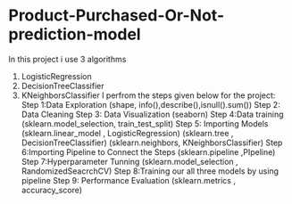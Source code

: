 # Product-Purchased-Or-Not-prediction-model
In this project i use 3 algorithms
1. LogisticRegression
2. DecisionTreeClassifier
3. KNeighborsClassifier
I perfrom the steps given below for the project:
Step 1:Data Exploration  (shape, info(),describe(),isnull().sum())
Step 2: Data Cleaning
Step 3: Data Visualization (seaborn)
Step 4:Data training (sklearn.model_selection, train_test_split)
Step 5: Importing Models
       (sklearn.linear_model , LogisticRegression)
       (sklearn.tree , DecisionTreeClassifier)
       (sklearn.neighbors, KNeighborsClassifier)
Step 6:Importing Pipeline to Connect the Steps (sklearn.pipeline ,PIpeline) 
Step 7:Hyperparameter Tunning (sklearn.model_selection , RandomizedSeacrchCV)
Step 8:Training our all three models by using pipeline
Step 9: Performance Evaluation (sklearn.metrics , accuracy_score)
